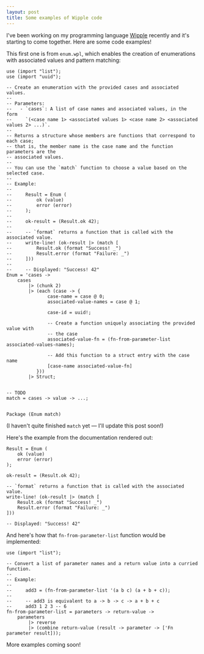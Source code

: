```yaml
---
layout: post
title: Some examples of Wipple code
---
```


I've been working on my programming language [Wipple](https://github.com/wipplelang/wipple) recently and it's starting to come together. Here are some code examples!

This first one is from `enum.wpl`, which enables the creation of enumerations with associated values and pattern matching:

```wipple
use (import "list");
use (import "uuid");

-- Create an enumeration with the provided cases and associated values.
--
-- Parameters:
--   - `cases`: A list of case names and associated values, in the form
--     `(<case name 1> <associated values 1> <case name 2> <associated values 2> ...)`.
--
-- Returns a structure whose members are functions that correspond to each case;
-- that is, the member name is the case name and the function parameters are the
-- associated values.
--
-- You can use the `match` function to choose a value based on the selected case.
--
-- Example:
--
--     Result = Enum (
--         ok (value)
--         error (error)
--     );
--
--     ok-result = (Result.ok 42);
--
--     -- `format` returns a function that is called with the associated value.
--     write-line! (ok-result |> (match [
--         Result.ok (format "Success! _")
--         Result.error (format "Failure: _")
--     ]))
--
--     -- Displayed: "Success! 42"
Enum = 'cases ->
    cases
        |> (chunk 2)
        |> (each (case -> {
               case-name = case @ 0;
               associated-value-names = case @ 1;

               case-id = uuid!;

               -- Create a function uniquely associating the provided value with
               -- the case
               associated-value-fn = (fn-from-parameter-list associated-values-names);

               -- Add this function to a struct entry with the case name
               [case-name associated-value-fn]
           }))
        |> Struct;


-- TODO
match = cases -> value -> ...;


Package (Enum match)
```

(I haven't quite finished `match` yet — I'll update this post soon!)

Here's the example from the documentation rendered out:

```wipple
Result = Enum (
    ok (value)
    error (error)
);

ok-result = (Result.ok 42);

-- `format` returns a function that is called with the associated value.
write-line! (ok-result |> (match [
    Result.ok (format "Success! _")
    Result.error (format "Failure: _")
]))

-- Displayed: "Success! 42"
```

And here's how that `fn-from-parameter-list` function would be implemented:

```wipple
use (import "list");

-- Convert a list of parameter names and a return value into a curried function.
--
-- Example:
--
--     add3 = (fn-from-parameter-list '(a b c) (a + b + c));
--
--     -- add3 is equivalent to a -> b -> c -> a + b + c
--     add3 1 2 3 -- 6
fn-from-parameter-list = parameters -> return-value ->
    parameters
        |> reverse
        |> (combine return-value (result -> parameter -> ['Fn parameter result]));
```

More examples coming soon!
